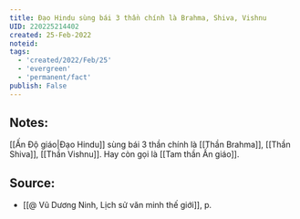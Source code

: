 ```yaml
---
title: Đạo Hindu sùng bái 3 thần chính là Brahma, Shiva, Vishnu
UID: 220225214402
created: 25-Feb-2022
noteid:
tags:
  - 'created/2022/Feb/25'
  - 'evergreen'
  - 'permanent/fact'
publish: False
---
```

## Notes:
[[Ấn Độ giáo|Đạo Hindu]] sùng bái 3 thần chính là [[Thần Brahma]], [[Thần Shiva]], [[Thần Vishnu]]. Hay còn gọi là [[Tam thần Ấn giáo]].

## Source:
- [[@ Vũ Dương Ninh, Lịch sử văn minh thế giới]], p.




